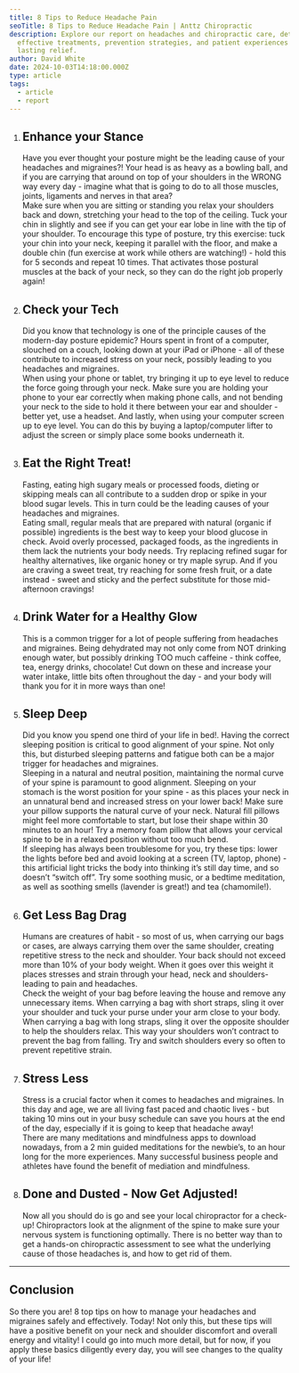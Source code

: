 ```yaml
---
title: 8 Tips to Reduce Headache Pain
seoTitle: 8 Tips to Reduce Headache Pain | Anttz Chiropractic
description: Explore our report on headaches and chiropractic care, detailing
  effective treatments, prevention strategies, and patient experiences for
  lasting relief.
author: David White
date: 2024-10-03T14:18:00.000Z
type: article
tags:
  - article
  - report
---
```

1. ## Enhance your Stance

   Have you ever thought your posture might be the leading cause of your headaches and migraines?! Your head is as heavy as a bowling ball, and if you are carrying that around on top of your shoulders in the WRONG way every day - imagine what that is going to do to all those muscles, joints, ligaments and nerves in that area?\
   Make sure when you are sitting or standing you relax your shoulders back and down, stretching your head to the top of the ceiling. Tuck your chin in slightly and see if you can get your ear lobe in line with the tip of your shoulder. To encourage this type of posture, try this exercise: tuck your chin into your neck, keeping it parallel with the floor, and make a double chin (fun exercise at work while others are watching!) - hold this for 5 seconds and repeat 10 times. That activates those postural muscles at the back of your neck, so they can do the right job properly again!
2. ## Check your Tech

   Did you know that technology is one of the principle causes of the modern-day posture epidemic? Hours spent in front of a computer, slouched on a couch, looking down at your iPad or iPhone - all of these contribute to increased stress on your neck, possibly leading to you headaches and migraines.\
   When using your phone or tablet, try bringing it up to eye level to reduce the force going through your neck. Make sure you are holding your phone to your ear correctly when making phone calls, and not bending your neck to the side to hold it there between your ear and shoulder - better yet, use a headset. And lastly, when using your computer screen up to eye level. You can do this by buying a laptop/computer lifter to adjust the screen or simply place some books underneath it.
3. ## Eat the Right Treat!

   Fasting, eating high sugary meals or processed foods, dieting or skipping meals can all contribute to a sudden drop or spike in your blood sugar levels. This in turn could be the leading causes of your headaches and migraines.\
   Eating small, regular meals that are prepared with natural (organic if possible) ingredients is the best way to keep your blood glucose in check. Avoid overly processed, packaged foods, as the ingredients in them lack the nutrients your body needs. Try replacing refined sugar for healthy alternatives, like organic honey or try maple syrup. And if you are craving a sweet treat, try reaching for some fresh fruit, or a date instead - sweet and sticky and the perfect substitute for those mid-afternoon cravings!
4. ## Drink Water for a Healthy Glow

   This is a common trigger for a lot of people suffering from headaches and migraines. Being dehydrated may not only come from NOT drinking enough water, but possibly drinking TOO much caffeine - think coffee, tea, energy drinks, chocolate! Cut down on these and increase your water intake, little bits often throughout the day - and your body will thank you for it in more ways than one!
5. ## Sleep Deep

   Did you know you spend one third of your life in bed!. Having the correct sleeping position is critical to good alignment of your spine. Not only this, but disturbed sleeping patterns and fatigue both can be a major trigger for headaches and migraines.\
   Sleeping in a natural and neutral position, maintaining the normal curve of your spine is paramount to good alignment. Sleeping on your stomach is the worst position for your spine - as this places your neck in an unnatural bend and increased stress on your lower back! Make sure your pillow supports the natural curve of your neck. Natural fill pillows might feel more comfortable to start, but lose their shape within 30 minutes to an hour! Try a memory foam pillow that allows your cervical spine to be in a relaxed position without too much bend.\
   If sleeping has always been troublesome for you, try these tips: lower the lights before bed and avoid looking at a screen (TV, laptop, phone) - this artificial light tricks the body into thinking it’s still day time, and so doesn’t “switch off”. Try some soothing music, or a bedtime meditation, as well as soothing smells (lavender is great!) and tea (chamomile!).
6. ## Get Less Bag Drag

   Humans are creatures of habit - so most of us, when carrying our bags or cases, are always carrying them over the same shoulder, creating repetitive stress to the neck and shoulder. Your back should not exceed more than 10% of your body weight. When it goes over this weight it places stresses and strain through your head, neck and shoulders- leading to pain and headaches.\
   Check the weight of your bag before leaving the house and remove any unnecessary items. When carrying a bag with short straps, sling it over your shoulder and tuck your purse under your arm close to your body. When carrying a bag with long straps, sling it over the opposite shoulder to help the shoulders relax. This way your shoulders won’t contract to prevent the bag from falling. Try and switch shoulders every so often to prevent repetitive strain.
7. ## Stress Less

   Stress is a crucial factor when it comes to headaches and migraines. In this day and age, we are all living fast paced and chaotic lives - but taking 10 mins out in your busy schedule can save you hours at the end of the day, especially if it is going to keep that headache away!\
   There are many meditations and mindfulness apps to download nowadays, from a 2 min guided meditations for the newbie’s, to an hour long for the more experiences. Many successful business people and athletes have found the benefit of mediation and mindfulness.
8. ## Done and Dusted - Now Get Adjusted!

   Now all you should do is go and see your local chiropractor for a check-up! Chiropractors look at the alignment of the spine to make sure your nervous system is functioning optimally. There is no better way than to get a hands-on chiropractic assessment to see what the underlying cause of those headaches is, and how to get rid of them.

---

## Conclusion

So there you are! 8 top tips on how to manage your headaches and migraines safely and effectively. Today! Not only this, but these tips will have a positive benefit on your neck and shoulder discomfort and overall energy and vitality! I could go into much more detail, but for now, if you apply these basics diligently every day, you will see changes to the quality of your life!
